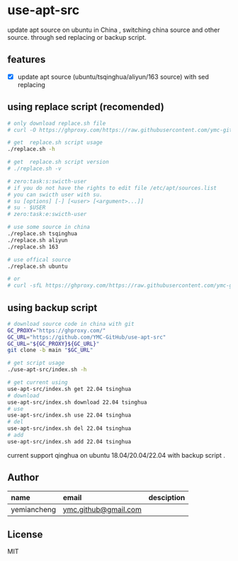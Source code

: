 # use-apt-src

update apt source on ubuntu in China , switching china source and other source. through sed replacing or backup script.

## features
- [x] update apt source (ubuntu/tsqinghua/aliyun/163 source) with sed replacing

## using replace script (recomended)
```bash
# only download replace.sh file
# curl -O https://ghproxy.com/https://raw.githubusercontent.com/ymc-github/use-apt-src/main/replace.sh

# get  replace.sh script usage
./replace.sh -h

# get  replace.sh script version
# ./replace.sh -v

# zero:task:s:swicth-user
# if you do not have the rights to edit file /etc/apt/sources.list
# you can swicth user with su.
# su [options] [-] [<user> [<argument>...]]
# su - $USER
# zero:task:e:swicth-user

# use some source in china
./replace.sh tsqinghua
./replace.sh aliyun
./replace.sh 163

# use offical source
./replace.sh ubuntu

# or
# curl -sfL https://ghproxy.com/https://raw.githubusercontent.com/ymc-github/use-apt-src/main/replace.sh | sh
```

## using backup script

```bash
# download source code in china with git 
GC_PROXY="https://ghproxy.com/"
GC_URL="https://github.com/YMC-GitHub/use-apt-src"
GC_URL="${GC_PROXY}${GC_URL}"
git clone -b main "$GC_URL"

# get script usage
./use-apt-src/index.sh -h

# get current using
use-apt-src/index.sh get 22.04 tsinghua
# download
use-apt-src/index.sh download 22.04 tsinghua
# use
use-apt-src/index.sh use 22.04 tsinghua
# del
use-apt-src/index.sh del 22.04 tsinghua
# add
use-apt-src/index.sh add 22.04 tsinghua
```

current support qinghua on ubuntu 18.04/20.04/22.04 with backup script .


## Author

name|email|desciption
:--|:--|:--
yemiancheng|<ymc.github@gmail.com>||

## License
MIT
